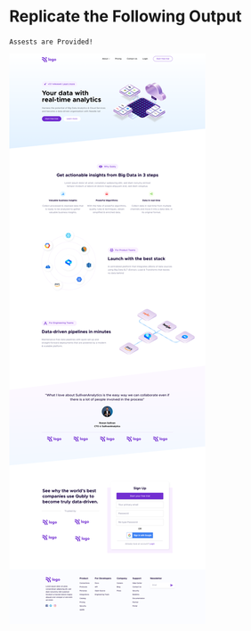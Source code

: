 # Replicate the Following Output

`Assests are Provided!`

![Project 6](./Data%20Analytics%20Landing%20page.png)
